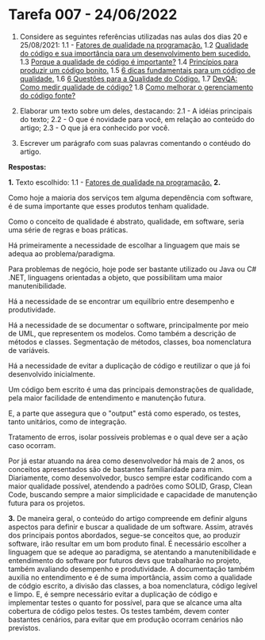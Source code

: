 # Tarefa 007 - 24/06/2022

1. Considere as seguintes referências utilizadas nas aulas dos dias 20 e 25/08/2021:
   1.1 - [Fatores de qualidade na programação.](https://www.devmedia.com.br/fatores-de-qualidade-na-programacao/29780)
   1.2 [Qualidade do código e sua importância para um desenvolvimento bem sucedido.](https://bring.com.br/blog/2019/09/10/qualidade-do-codigo-e-sua-importancia-para-um-desenvolvimento-bem-sucedido/)
   1.3 [Porque a qualidade de código é importante?](https://ezdevs.com.br/porque-a-qualidade-de-codigo-e-importante/)
     1.4 [Princípios para produzir um código bonito.](https://www.profissionaisti.com.br/principios-para-produzir-um-codigo-bonito/)
   1.5 [6 dicas fundamentais para um código de qualidade.](https://www.youtube.com/watch?v=MMAu_1KMcMA)
   1.6 [6 Questões para a Qualidade do Código.](https://vizir.com.br/2016/09/6-questoes-para-a-qualidade-do-codigo-ruby-conf-br-4/)
   1.7 [DevQA: Como medir qualidade de código?](https://kamillaqueiroz.medium.com/devqa-como-medir-qualidade-de-código-6149fada1e)
   1.8 [Como melhorar o gerenciamento do código fonte?](https://gaea.com.br/como-melhorar-o-gerenciamento-de-codigo-fonte/)

2. Elaborar um texto sobre um deles, destacando:
    2.1 - A idéias principais do texto;
    2.2 - O que é novidade para você, em relação ao conteúdo do artigo;
    2.3 - O que já era conhecido por você.
3. Escrever um parágrafo com suas palavras comentando o contéudo do artigo.

**Respostas:**

**1.** Texto escolhido: 1.1 - [Fatores de qualidade na programação.](https://www.devmedia.com.br/fatores-de-qualidade-na-programacao/29780)
**2.** 

Como hoje a maioria dos serviços tem alguma dependência com software, é de suma importante que esses produtos tenham qualidade.

Como o conceito de qualidade é abstrato, qualidade, em software, seria uma série de regras e boas práticas. 

Há primeiramente a necessidade de escolhar a linguagem que mais se adequa ao problema/paradigma.

Para problemas de negócio, hoje pode ser bastante utilizado ou Java ou C# .NET, linguagens orientadas a objeto, que possibilitam uma maior manutenibilidade.

Há a necessidade de se encontrar um equilíbrio entre desempenho e produtividade.

Há a necessidade de se documentar o software, principalmente por meio de UML, que representem os modelos. Como também a descrição de métodos e classes. Segmentação de métodos, classes, boa nomenclatura de variáveis.

Há a necessidade de evitar a duplicação de código e reutilizar o que já foi desenvolvido inicialmente.

Um código bem escrito é uma das principais demonstrações de qualidade, pela maior facilidade de entendimento e manutenção futura.

E, a parte que assegura que o "output" está como esperado, os testes, tanto unitários, como de integração.

Tratamento de erros, isolar possíveis problemas e o qual deve ser a ação caso ocorram.

Por já estar atuando na área como desenvolvedor há mais de 2 anos, os conceitos apresentados são de bastantes familiaridade para mim.
Diariamente, como desenvolvedor, busco sempre estar codificando com a maior qualidade possível, atendendo a padrões como SOLID, Grasp, Clean Code, buscando sempre a maior simplicidade e capacidade de manutenção futura para os projetos.

**3.**
De maneira geral, o conteúdo do artigo compreende em definir alguns aspectos para definir e buscar a qualidade de um software. Assim, através dos principais pontos abordados, segue-se conceitos que, ao produzir software, irão resultar em um bom produto final. É necessário escolher a linguagem que se adeque ao paradigma, se atentando a manutenibilidade e entendimento do software por futuros devs que trabalharão no projeto, também avaliando desempenho e produtividade. A documentação também auxilia no entendimento e é de suma importância, assim como a qualidade de códgio escrito, a divisão das classes, a boa nomenclatura, código legível e limpo. E, é sempre necessário evitar a duplicação de código e implementar testes o quanto for possível, para que se alcance uma alta cobertura de código pelos testes. Os testes também, devem conter bastantes cenários, para evitar que em produção ocorram cenários não previstos.